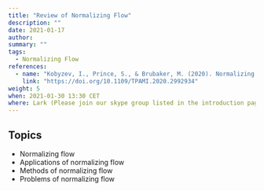 ```yaml
---
title: "Review of Normalizing Flow"
description: ""
date: 2021-01-17
author:
summary: ""
tags:
  - Normalizing Flow
references:
  - name: "Kobyzev, I., Prince, S., & Brubaker, M. (2020). Normalizing Flows: An Introduction and Review of Current Methods. IEEE Transactions on Pattern Analysis and Machine Intelligence, 1–1."
    link: "https://doi.org/10.1109/TPAMI.2020.2992934"
weight: 5
when: 2021-01-30 13:30 CET
where: Lark (Please join our skype group listed in the introduction page for more info)
---
```




## Topics

- Normalizing flow
- Applications of normalizing flow
- Methods of normalizing flow
- Problems of normalizing flow
